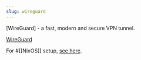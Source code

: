 ```yaml
---
slug: wireguard
---
```


[WireGuard] - a fast, modern and secure VPN tunnel.

[WireGuard](https://www.wireguard.com/)

For #[[NixOS]] setup, [see here](https://nixos.wiki/wiki/WireGuard).